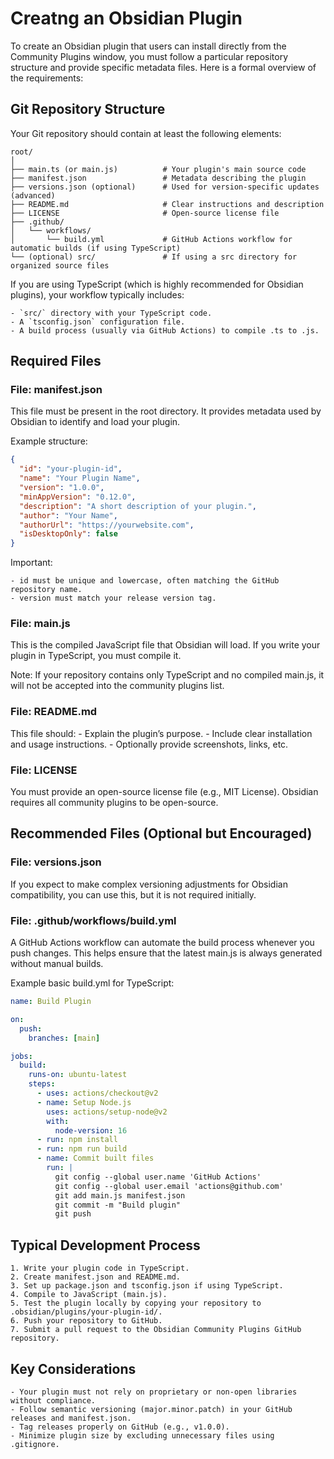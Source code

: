 # Creatng an Obsidian Plugin

To create an Obsidian plugin that users can install directly from the Community Plugins window, you must follow a particular repository structure and provide specific metadata files. Here is a formal overview of the requirements:



## Git Repository Structure

Your Git repository should contain at least the following elements:

```
root/
│
├── main.ts (or main.js)          # Your plugin's main source code
├── manifest.json                 # Metadata describing the plugin
├── versions.json (optional)      # Used for version-specific updates (advanced)
├── README.md                     # Clear instructions and description
├── LICENSE                       # Open-source license file
├── .github/
│   └── workflows/
│       └── build.yml             # GitHub Actions workflow for automatic builds (if using TypeScript)
└── (optional) src/               # If using a src directory for organized source files
```

If you are using TypeScript (which is highly recommended for Obsidian plugins), your workflow typically includes:

	- `src/` directory with your TypeScript code.
	- A `tsconfig.json` configuration file.
	- A build process (usually via GitHub Actions) to compile .ts to .js.

## Required Files

### File: manifest.json

This file must be present in the root directory. It provides metadata used by Obsidian to identify and load your plugin.

Example structure:

```json
{
  "id": "your-plugin-id",
  "name": "Your Plugin Name",
  "version": "1.0.0",
  "minAppVersion": "0.12.0",
  "description": "A short description of your plugin.",
  "author": "Your Name",
  "authorUrl": "https://yourwebsite.com",
  "isDesktopOnly": false
}
```

Important:

	- id must be unique and lowercase, often matching the GitHub repository name.
	- version must match your release version tag.

### File: main.js

This is the compiled JavaScript file that Obsidian will load. If you write your plugin in TypeScript, you must compile it.

Note: If your repository contains only TypeScript and no compiled main.js, it will not be accepted into the community plugins list.

### File: README.md

This file should:
	- Explain the plugin’s purpose.
	- Include clear installation and usage instructions.
	- Optionally provide screenshots, links, etc.

### File: LICENSE

You must provide an open-source license file (e.g., MIT License). Obsidian requires all community plugins to be open-source.



## Recommended Files (Optional but Encouraged)

### File: versions.json

If you expect to make complex versioning adjustments for Obsidian compatibility, you can use this, but it is not required initially.

### File: .github/workflows/build.yml

A GitHub Actions workflow can automate the build process whenever you push changes. This helps ensure that the latest main.js is always generated without manual builds.

Example basic build.yml for TypeScript:

```yaml
name: Build Plugin

on:
  push:
    branches: [main]

jobs:
  build:
    runs-on: ubuntu-latest
    steps:
      - uses: actions/checkout@v2
      - name: Setup Node.js
        uses: actions/setup-node@v2
        with:
          node-version: 16
      - run: npm install
      - run: npm run build
      - name: Commit built files
        run: |
          git config --global user.name 'GitHub Actions'
          git config --global user.email 'actions@github.com'
          git add main.js manifest.json
          git commit -m "Build plugin"
          git push
```

## Typical Development Process

	1. Write your plugin code in TypeScript.
	2. Create manifest.json and README.md.
	3. Set up package.json and tsconfig.json if using TypeScript.
	4. Compile to JavaScript (main.js).
	5. Test the plugin locally by copying your repository to .obsidian/plugins/your-plugin-id/.
	6. Push your repository to GitHub.
	7. Submit a pull request to the Obsidian Community Plugins GitHub repository.



## Key Considerations

	- Your plugin must not rely on proprietary or non-open libraries without compliance.
	- Follow semantic versioning (major.minor.patch) in your GitHub releases and manifest.json.
	- Tag releases properly on GitHub (e.g., v1.0.0).
	- Minimize plugin size by excluding unnecessary files using .gitignore.

